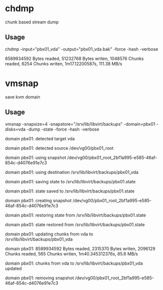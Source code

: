 # chdmp
chunk based stream dump

## Usage
chdmp -input="pbx01_vda" -output="pbx01_vda.bak" -force -hash -verbose

8589934592 Bytes readed, 51232768 Bytes writen, 1048576 Chunks readed, 6254 Chunks writen, 1m17.12200587s, 111.38 MB/s

# vmsnap
save kvm domain

## Usage
vmsnap -snapsize=4 -snapstore="/srv/lib/libvirt/backups" -domain=pbx01 -disks=vda -dump -state -force -hash -verbose 

domain pbx01: detected target vda

domain pbx01: detected source /dev/vg00/pbx01_root

domain pbx01: using snapshot /dev/vg00/pbx01_root_2bf1a995-e585-46af-854c-d4076e91e7c3

domain pbx01: using destination /srv/lib/libvirt/backups/pbx01_vda

domain pbx01: saving state to /srv/lib/libvirt/backups/pbx01.state

domain pbx01: state saved to /srv/lib/libvirt/backups/pbx01.state

domain pbx01: creating snapshot /dev/vg00/pbx01_root_2bf1a995-e585-46af-854c-d4076e91e7c3

domain pbx01: restoring state from /srv/lib/libvirt/backups/pbx01.state

domain pbx01: state restored from /srv/lib/libvirt/backups/pbx01.state

domain pbx01: updating chunks from vda to /srv/lib/libvirt/backups/pbx01_vda

domain pbx01: 8589934592 Bytes readed, 2315370 Bytes writen, 2096129 Chunks readed, 565 Chunks writen, 1m40.345312376s, 85.6 MB/s 

domain pbx01: chunks from vda to /srv/lib/libvirt/backups/pbx01_vda updated

domain pbx01: removing snapshot /dev/vg00/pbx01_root_2bf1a995-e585-46af-854c-d4076e91e7c3
